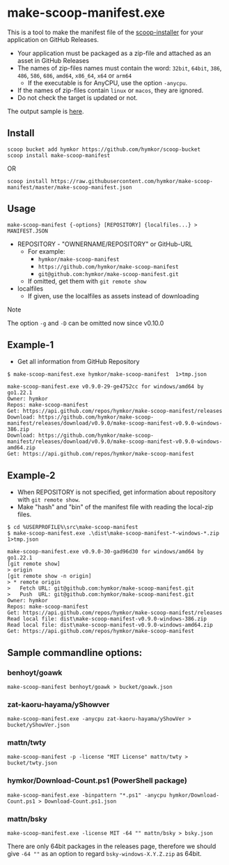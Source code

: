 make-scoop-manifest.exe
=======================

This is a tool to make the manifest file of the [scoop-installer](https://scoop.sh) for your application on GitHub Releases.

- Your application must be packaged as a zip-file and attached as an asset in GitHub Releases
- The names of zip-files names must contain the word: `32bit`, `64bit`, `386`, `486`, `586`, `686`, `amd64`, `x86_64`, `x64` or `arm64`
    - If the executable is for AnyCPU, use the option `-anycpu`.
- If the names of zip-files contain `linux` or `macos`, they are ignored.
- Do not check the target is updated or not.

The output sample is [here](https://github.com/hymkor/make-scoop-manifest/blob/master/make-scoop-manifest.json).

Install
-------

```
scoop bucket add hymkor https://github.com/hymkor/scoop-bucket
scoop install make-scoop-manifest
```

OR

```
scoop install https://raw.githubusercontent.com/hymkor/make-scoop-manifest/master/make-scoop-manifest.json
```

Usage
-----

```
make-scoop-manifest {-options} [REPOSITORY] {localfiles...} > MANIFEST.JSON
```

+ REPOSITORY - "OWNERNAME/REPOSITORY" or GitHub-URL
    + For example:
        + `hymkor/make-scoop-manifest`
        + `https://github.com/hymkor/make-scoop-manifest`
        + `git@github.com:hymkor/make-scoop-manifest.git`
    + If omitted, get them with `git remote show`
+ localfiles
    + If given, use the localfiles as assets instead of downloading

> [!Note]
> The option `-g` and `-D` can be omitted now since v0.10.0

Example-1
---------

- Get all information from GitHub Repository

```
$ make-scoop-manifest.exe hymkor/make-scoop-manifest  1>tmp.json

make-scoop-manifest.exe v0.9.0-29-ge4752cc for windows/amd64 by go1.22.1
Owner: hymkor
Repos: make-scoop-manifest
Get: https://api.github.com/repos/hymkor/make-scoop-manifest/releases
Download: https://github.com/hymkor/make-scoop-manifest/releases/download/v0.9.0/make-scoop-manifest-v0.9.0-windows-386.zip
Download: https://github.com/hymkor/make-scoop-manifest/releases/download/v0.9.0/make-scoop-manifest-v0.9.0-windows-amd64.zip
Get: https://api.github.com/repos/hymkor/make-scoop-manifest
```

Example-2
---------

- When REPOSITORY is not specified, get information about repository with `git remote show`.
- Make "hash" and "bin" of the manifest file with reading the local-zip files.

```
$ cd %USERPROFILE%\src\make-scoop-manifest
$ make-scoop-manifest.exe .\dist\make-scoop-manifest-*-windows-*.zip  1>tmp.json

make-scoop-manifest.exe v0.9.0-30-gad96d30 for windows/amd64 by go1.22.1
[git remote show]
> origin
[git remote show -n origin]
> * remote origin
>   Fetch URL: git@github.com:hymkor/make-scoop-manifest.git
>   Push  URL: git@github.com:hymkor/make-scoop-manifest.git
Owner: hymkor
Repos: make-scoop-manifest
Get: https://api.github.com/repos/hymkor/make-scoop-manifest/releases
Read local file: dist\make-scoop-manifest-v0.9.0-windows-386.zip
Read local file: dist\make-scoop-manifest-v0.9.0-windows-amd64.zip
Get: https://api.github.com/repos/hymkor/make-scoop-manifest
```

Sample commandline options:
---------------------------

### benhoyt/goawk

```
make-scoop-manifest benhoyt/goawk > bucket/goawk.json
```

### zat-kaoru-hayama/yShowver

```
make-scoop-manifest.exe -anycpu zat-kaoru-hayama/yShowVer > bucket/yShowVer.json 
```

### mattn/twty

```
make-scoop-manifest -p -license "MIT License" mattn/twty > bucket/twty.json
```

### hymkor/Download-Count.ps1 (PowerShell package)

```
make-scoop-manifest.exe -binpattern "*.ps1" -anycpu hymkor/Download-Count.ps1 > Download-Count.ps1.json
```

### mattn/bsky

```
make-scoop-manifest.exe -license MIT -64 "" mattn/bsky > bsky.json
```

There are only 64bit packages in the releases page, therefore we should give `-64 ""` as an option to regard `bsky-windows-X.Y.Z.zip` as 64bit.
